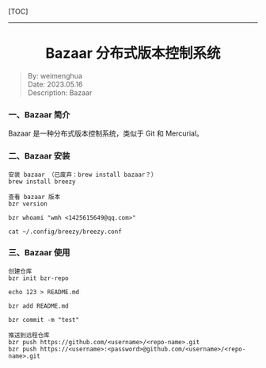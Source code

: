 [TOC]

---

<h1 align = "center">Bazaar 分布式版本控制系统</h1>

> By: weimenghua  
> Date: 2023.05.16  
> Description: Bazaar



### 一、Bazaar 简介

Bazaar 是一种分布式版本控制系统，类似于 Git 和 Mercurial。



### 二、Bazaar 安装

```
安装 bazaar （已废弃：brew install bazaar？）
brew install breezy

查看 bazaar 版本
bzr version

bzr whoami "wmh <1425615649@qq.com>"

cat ~/.config/breezy/breezy.conf
```



### 三、Bazaar 使用

```
创建仓库
bzr init bzr-repo

echo 123 > README.md

bzr add README.md

bzr commit -m "test"

推送到远程仓库
bzr push https://github.com/<username>/<repo-name>.git
bzr push https://<username>:<password>@github.com/<username>/<repo-name>.git
```
